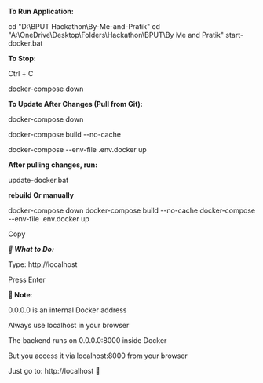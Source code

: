 **To Run Application:**

cd "D:\\BPUT Hackathon\\By-Me-and-Pratik"
cd "A:\\OneDrive\\Desktop\\Folders\\Hackathon\\BPUT\\By Me and Pratik"
start-docker.bat

**To Stop:**

Ctrl + C

docker-compose down

**To Update After Changes (Pull from Git):**

docker-compose down

docker-compose build --no-cache

docker-compose --env-file .env.docker up

**After pulling changes, run:**

update-docker.bat

**rebuild Or manually**

docker-compose down
docker-compose build --no-cache
docker-compose --env-file .env.docker up

Copy


***🎯 What to Do:***

Type: http://localhost

Press Enter

**📝 Note**:

0.0.0.0 is an internal Docker address

Always use localhost in your browser

The backend runs on 0.0.0.0:8000 inside Docker

But you access it via localhost:8000 from your browser

Just go to: http://localhost 🚀